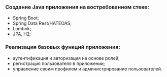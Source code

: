 ### Создание Java приложения на востребованном стеке: 
- Spring Boot;
- Spring Data Rest/HATEOAS;
- Lombok;
- JPA, H2;
### Реализация базовых функций приложения:
- аутентификация и авторизация на основе ролей;
- регистрация пользователя в приложении;
- управление своим профилем и администрирование пользователей.

